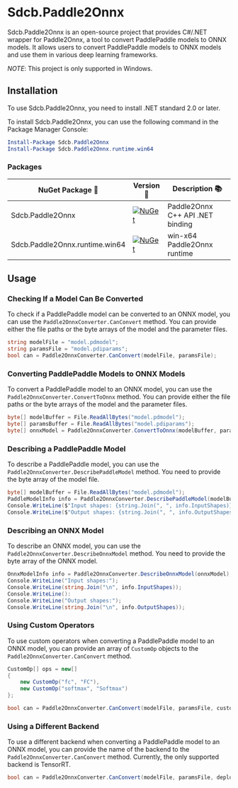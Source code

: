 # Sdcb.Paddle2Onnx

Sdcb.Paddle2Onnx is an open-source project that provides C#/.NET wrapper for Paddle2Onnx, a tool to convert PaddlePaddle models to ONNX models. It allows users to convert PaddlePaddle models to ONNX models and use them in various deep learning frameworks.

*NOTE*: This project is only supported in Windows.

## Installation

To use Sdcb.Paddle2Onnx, you need to install .NET standard 2.0 or later.

To install Sdcb.Paddle2Onnx, you can use the following command in the Package Manager Console:

```powershell
Install-Package Sdcb.Paddle2Onnx
Install-Package Sdcb.Paddle2Onnx.runtime.win64
```

### Packages

| NuGet Package 💼                | Version 📌                                                                                                                                | Description 📚                    |
| ------------------------------ | ---------------------------------------------------------------------------------------------------------------------------------------- | -------------------------------- |
| Sdcb.Paddle2Onnx               | [![NuGet](https://img.shields.io/nuget/v/Sdcb.Paddle2Onnx.svg)](https://nuget.org/packages/Sdcb.Paddle2Onnx)                             | Paddle2Onnx C++ API .NET binding |
| Sdcb.Paddle2Onnx.runtime.win64 | [![NuGet](https://img.shields.io/nuget/v/Sdcb.Paddle2Onnx.runtime.win64.svg)](https://nuget.org/packages/Sdcb.Paddle2Onnx.runtime.win64) | win-x64 Paddle2Onnx runtime      |

## Usage

### Checking If a Model Can Be Converted

To check if a PaddlePaddle model can be converted to an ONNX model, you can use the `Paddle2OnnxConverter.CanConvert` method. You can provide either the file paths or the byte arrays of the model and the parameter files.

```csharp
string modelFile = "model.pdmodel";
string paramsFile = "model.pdiparams";
bool can = Paddle2OnnxConverter.CanConvert(modelFile, paramsFile);
```

### Converting PaddlePaddle Models to ONNX Models

To convert a PaddlePaddle model to an ONNX model, you can use the `Paddle2OnnxConverter.ConvertToOnnx` method. You can provide either the file paths or the byte arrays of the model and the parameter files.

```csharp
byte[] modelBuffer = File.ReadAllBytes("model.pdmodel");
byte[] paramsBuffer = File.ReadAllBytes("model.pdiparams");
byte[] onnxModel = Paddle2OnnxConverter.ConvertToOnnx(modelBuffer, paramsBuffer);
```

### Describing a PaddlePaddle Model

To describe a PaddlePaddle model, you can use the `Paddle2OnnxConverter.DescribePaddleModel` method. You need to provide the byte array of the model file.

```csharp
byte[] modelBuffer = File.ReadAllBytes("model.pdmodel");
PaddleModelInfo info = Paddle2OnnxConverter.DescribePaddleModel(modelBuffer);
Console.WriteLine($"Input shapes: {string.Join(", ", info.InputShapes)}");
Console.WriteLine($"Output shapes: {string.Join(", ", info.OutputShapes)}");
```

### Describing an ONNX Model

To describe an ONNX model, you can use the `Paddle2OnnxConverter.DescribeOnnxModel` method. You need to provide the byte array of the ONNX model.

```csharp
OnnxModelInfo info = Paddle2OnnxConverter.DescribeOnnxModel(onnxModel);
Console.WriteLine("Input shapes:");
Console.WriteLine(string.Join("\n", info.InputShapes));
Console.WriteLine():
Console.WriteLine("Output shapes:");
Console.WriteLine(string.Join("\n", info.OutputShapes));
```

### Using Custom Operators

To use custom operators when converting a PaddlePaddle model to an ONNX model, you can provide an array of `CustomOp` objects to the `Paddle2OnnxConverter.CanConvert` method.

```csharp
CustomOp[] ops = new[]
{
    new CustomOp("fc", "FC"),
    new CustomOp("softmax", "Softmax")
};

bool can = Paddle2OnnxConverter.CanConvert(modelFile, paramsFile, customOps: ops);
```

### Using a Different Backend

To use a different backend when converting a PaddlePaddle model to an ONNX model, you can provide the name of the backend to the `Paddle2OnnxConverter.CanConvert` method. Currently, the only supported backend is TensorRT.

```csharp
bool can = Paddle2OnnxConverter.CanConvert(modelFile, paramsFile, deployBackend: "tensorrt");
```